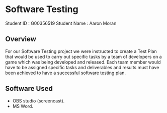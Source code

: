 # Software Testing
Student ID : G00356519
Student Name : Aaron Moran

## Overview
For our Software Testing project we were instructed to create a Test Plan that would be used to carry out specific tasks by a team of developers on a game which was being developed and released. Each team member would have to be assigned specific tasks and deliverables and results must have been achieved to have a successful software testing plan.

## Software Used
* OBS studio (screencast).
* MS Word.
